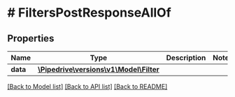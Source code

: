 # # FiltersPostResponseAllOf

## Properties

Name | Type | Description | Notes
------------ | ------------- | ------------- | -------------
**data** | [**\Pipedrive\versions\v1\Model\Filter**](Filter.md) |  |

[[Back to Model list]](../README.md#documentation-for-models) [[Back to API list]](../README.md#documentation-for-api-endpoints) [[Back to README]](../README.md)
